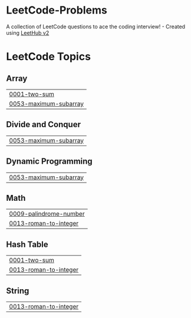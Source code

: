 # LeetCode-Problems
A collection of LeetCode questions to ace the coding interview! - Created using [LeetHub v2](https://github.com/arunbhardwaj/LeetHub-2.0)

<!---LeetCode Topics Start-->
# LeetCode Topics
## Array
|  |
| ------- |
| [0001-two-sum](https://github.com/Sami-Saqr/LeetCode-Problems/tree/master/0001-two-sum) |
| [0053-maximum-subarray](https://github.com/Sami-Saqr/LeetCode-Problems/tree/master/0053-maximum-subarray) |
## Divide and Conquer
|  |
| ------- |
| [0053-maximum-subarray](https://github.com/Sami-Saqr/LeetCode-Problems/tree/master/0053-maximum-subarray) |
## Dynamic Programming
|  |
| ------- |
| [0053-maximum-subarray](https://github.com/Sami-Saqr/LeetCode-Problems/tree/master/0053-maximum-subarray) |
## Math
|  |
| ------- |
| [0009-palindrome-number](https://github.com/Sami-Saqr/LeetCode-Problems/tree/master/0009-palindrome-number) |
| [0013-roman-to-integer](https://github.com/Sami-Saqr/LeetCode-Problems/tree/master/0013-roman-to-integer) |
## Hash Table
|  |
| ------- |
| [0001-two-sum](https://github.com/Sami-Saqr/LeetCode-Problems/tree/master/0001-two-sum) |
| [0013-roman-to-integer](https://github.com/Sami-Saqr/LeetCode-Problems/tree/master/0013-roman-to-integer) |
## String
|  |
| ------- |
| [0013-roman-to-integer](https://github.com/Sami-Saqr/LeetCode-Problems/tree/master/0013-roman-to-integer) |
<!---LeetCode Topics End-->